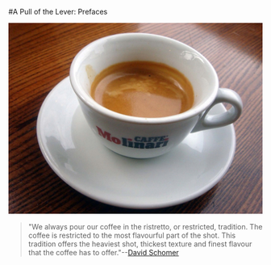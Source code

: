 
#A Pull of the Lever: Prefaces

![Caffe Molinari](images/caffemolinari.jpg)

> "We always pour our coffee in the ristretto, or restricted, tradition. The coffee is restricted to the most flavourful part of the shot.  This tradition offers the heaviest shot, thickest texture and finest flavour that the coffee has to offer."--[David Schomer][ds]

[ds]: http://www.espressovivace.com/archives/9507scr.html